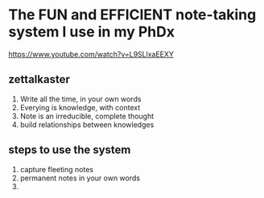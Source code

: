 # The FUN and EFFICIENT note-taking system I use in my PhDx
https://www.youtube.com/watch?v=L9SLlxaEEXY

## zettalkaster
1. Write all the time, in your own words
2. Everying is knowledge, with context
3. Note is an irreducible, complete thought
4. build relationships between knowledges

## steps to use the system

1. capture fleeting notes
2. permanent notes in your own words
3. 